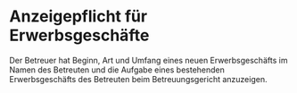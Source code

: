 # Anzeigepflicht für Erwerbsgeschäfte

Der Betreuer hat Beginn, Art und Umfang eines neuen Erwerbsgeschäfts im Namen des Betreuten und die Aufgabe eines bestehenden Erwerbsgeschäfts des Betreuten beim Betreuungsgericht anzuzeigen. 

